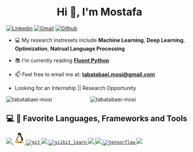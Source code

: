 <h1 align="center">Hi 👋, I'm Mostafa</h1>

[![Linkedin](https://img.shields.io/badge/-LinkedIn-blue?style=flat&logo=Linkedin&logoColor=white)](https://www.linkedin.com/in/mostafa-tabatabaei-33250519a?lipi=urn%3Ali%3Apage%3Ad_flagship3_profile_view_base_contact_details%3BQ9xQESneTWqRHa8O8YR4ag%3D%3D)
[![Gmail](https://img.shields.io/badge/-Gmail-c14438?style=flat&logo=Gmail&logoColor=white)](mailto:tabatabaei.mosi@gmail.com)
[![Github](https://img.shields.io/github/followers/tabatabaei-mosi?label=Follow&style=social)](https://github.com/tabatabaei-mosi)

- 💻 My research instresets include **Machine Learning**, **Deep Learning**, **Optimization**, **Natrual Language Processing**
  
- 📚 I’m currently reading [**Fluent Python**](https://www.amazon.com/Fluent-Python-Concise-Effective-Programming/dp/1491946008)
  
- 📫 Feel free to email me at: **tabatabaei.mosi@gmail.com**

- Looking for an Internship || Research Opportunity

<div>
  <img width="45%" align="left" src="https://github-readme-stats.vercel.app/api/top-langs?username=tabatabaei-mosi&show_icons=true&locale=en&layout=compact" alt="tabatabaei-mosi" />
  <img width="50%"  src="https://github-readme-streak-stats.herokuapp.com/?user=tabatabaei-mosi&" alt="tabatabaei-mosi" />
</div>


## :computer: :wrench: Favorite Languages, Frameworks and Tools

<a href="https://www.python.org/" target="_blank">
    <code><img height="30" src="https://www.python.org/static/apple-touch-icon-precomposed.png"></code>
</a>
<a href="https://www.linux.org/" target="_blank">
    <code><img height="30" src="https://github.com/devicons/devicon/blob/master/icons/linux/linux-original.svg" alt="linux"></code>
</a>
<a href="https://git-scm.com/" target="_blank">
   <code><img height="30" src="https://www.vectorlogo.zone/logos/git-scm/git-scm-icon.svg" alt="git"></code>
</a>
<a href="https://numpy.org/" target="_blank">
   <code><img height="30" src="https://upload.wikimedia.org/wikipedia/commons/1/1a/NumPy_logo.svg"></code>
</a>
<a href="https://scikit-learn.org/" target="_blank">
    <code><img height="30" src="https://upload.wikimedia.org/wikipedia/commons/0/05/Scikit_learn_logo_small.svg" alt="scikit_learn"></code>
</a>
<a href="https://keras.io/" target="_blank">
   <code><img height="30" src="https://upload.wikimedia.org/wikipedia/commons/c/c9/Keras_Logo.jpg"></code>
</a>
<a href="https://pytorch.org/" target="_blank">
    <code><img height="30" src="https://github.com/pytorch/pytorch/blob/master/docs/source/_static/img/pytorch-logo-dark.svg"></code>
</a>
<a href="https://www.tensorflow.org" target="_blank">
    <code><img height="30" src="https://www.vectorlogo.zone/logos/tensorflow/tensorflow-icon.svg" alt="tensorflow"></code>
</a>
<a href="https://www.jetbrains.com/pycharm/" target="_blank">
   <code><img height="30" src="https://upload.wikimedia.org/wikipedia/commons/1/1d/PyCharm_Icon.svg"></code>
</a>
